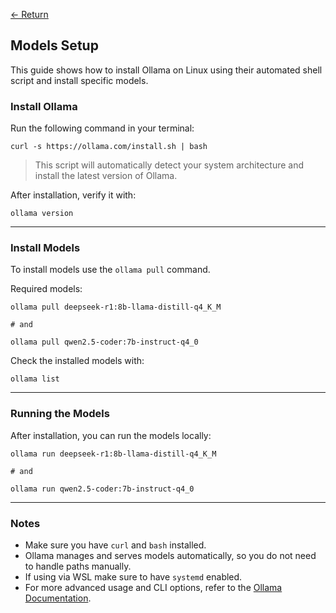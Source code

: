 [← Return](../README.md)

## Models Setup

This guide shows how to install Ollama on Linux using their automated shell
script and install specific models.

### Install Ollama

Run the following command in your terminal:

```
curl -s https://ollama.com/install.sh | bash
```

> This script will automatically detect your system architecture and install the
> latest version of Ollama.

After installation, verify it with:

```
ollama version
```

---

### Install Models

To install models use the `ollama pull` command.

Required models:

```
ollama pull deepseek-r1:8b-llama-distill-q4_K_M

# and

ollama pull qwen2.5-coder:7b-instruct-q4_0
```

Check the installed models with:

```
ollama list
```

---

### Running the Models

After installation, you can run the models locally:

```
ollama run deepseek-r1:8b-llama-distill-q4_K_M

# and

ollama run qwen2.5-coder:7b-instruct-q4_0
```

---

### Notes

- Make sure you have `curl` and `bash` installed.
- Ollama manages and serves models automatically, so you do not need to handle
  paths manually.
- If using via WSL make sure to have `systemd` enabled.
- For more advanced usage and CLI options, refer to the
  [Ollama Documentation](https://docs.ollama.com).
